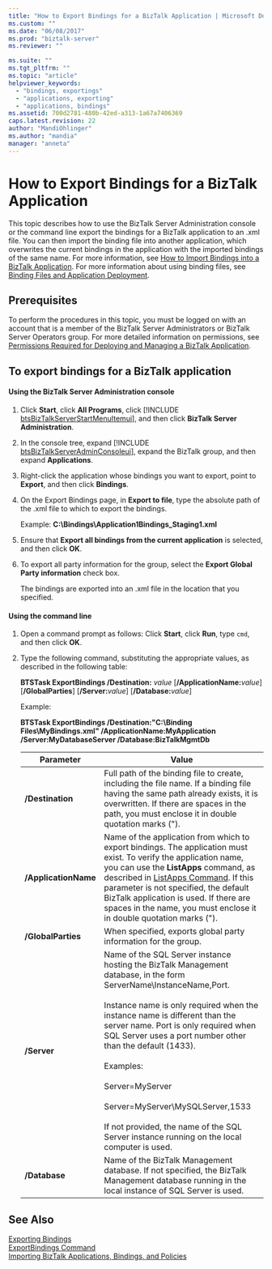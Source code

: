 ```yaml
---
title: "How to Export Bindings for a BizTalk Application | Microsoft Docs"
ms.custom: ""
ms.date: "06/08/2017"
ms.prod: "biztalk-server"
ms.reviewer: ""

ms.suite: ""
ms.tgt_pltfrm: ""
ms.topic: "article"
helpviewer_keywords: 
  - "bindings, exportings"
  - "applications, exporting"
  - "applications, bindings"
ms.assetid: 700d2781-480b-42ed-a313-1a67a7406369
caps.latest.revision: 22
author: "MandiOhlinger"
ms.author: "mandia"
manager: "anneta"
---
```

# How to Export Bindings for a BizTalk Application
This topic describes how to use the BizTalk Server Administration console or the command line export the bindings for a BizTalk application to an .xml file. You can then import the binding file into another application, which overwrites the current bindings in the application with the imported bindings of the same name. For more information, see [How to Import Bindings into a BizTalk Application](../core/how-to-import-bindings-into-a-biztalk-application.md). For more information about using binding files, see [Binding Files and Application Deployment](../core/binding-files-and-application-deployment.md).  
  
## Prerequisites  
 To perform the procedures in this topic, you must be logged on with an account that is a member of the BizTalk Server Administrators or BizTalk Server Operators group. For more detailed information on permissions, see [Permissions Required for Deploying and Managing a BizTalk Application](../core/permissions-required-for-deploying-and-managing-a-biztalk-application.md).  
  
## To export bindings for a BizTalk application  
  
#### Using the BizTalk Server Administration console  
  
1. Click <strong>Start</strong>, click <strong>All Programs</strong>, click [!INCLUDE [btsBizTalkServerStartMenuItemui](../includes/btsbiztalkserverstartmenuitemui-md.md)], and then click <strong>BizTalk Server Administration</strong>.  
  
2. In the console tree, expand [!INCLUDE [btsBizTalkServerAdminConsoleui](../includes/btsbiztalkserveradminconsoleui-md.md)], expand the BizTalk group, and then expand <strong>Applications</strong>.  
  
3. Right-click the application whose bindings you want to export, point to **Export**, and then click **Bindings**.  
  
4. On the Export Bindings page, in **Export to file**, type the absolute path of the .xml file to which to export the bindings.  
  
    Example: **C:\Bindings\Application1Bindings_Staging1.xml**  
  
5. Ensure that **Export all bindings from the current application** is selected, and then click **OK**.  
  
6. To export all party information for the group, select the **Export Global Party information** check box.  
  
    The bindings are exported into an .xml file in the location that you specified.  
  
#### Using the command line  
  
1. Open a command prompt as follows: Click **Start**, click **Run**, type `cmd`, and then click **OK**.  
  
2. Type the following command, substituting the appropriate values, as described in the following table:  
  
    <strong>BTSTask ExportBindings /Destination:</strong> <em>value</em> [<strong>/ApplicationName:</strong><em>value</em>] [<strong>/GlobalParties</strong>] [<strong>/Server:</strong><em>value</em>] [<strong>/Database:</strong><em>value</em>]  
  
    Example:  
  
    **BTSTask ExportBindings /Destination:"C:\Binding Files\MyBindings.xml" /ApplicationName:MyApplication /Server:MyDatabaseServer /Database:BizTalkMgmtDb**  
  
   |Parameter|Value|  
   |---------------|-----------|  
   |**/Destination**|Full path of the binding file to create, including the file name. If a binding file having the same path already exists, it is overwritten. If there are spaces in the path, you must enclose it in double quotation marks (").|  
   |**/ApplicationName**|Name of the application from which to export bindings. The application must exist. To verify the application name, you can use the **ListApps** command, as described in [ListApps Command](../core/listapps-command.md). If this parameter is not specified, the default BizTalk application is used. If there are spaces in the name, you must enclose it in double quotation marks (").|  
   |**/GlobalParties**|When specified, exports global party information for the group.|  
   |**/Server**|Name of the SQL Server instance hosting the BizTalk Management database, in the form ServerName\InstanceName,Port.<br /><br /> Instance name is only required when the instance name is different than the server name. Port is only required when SQL Server uses a port number other than the default (1433).<br /><br /> Examples:<br /><br /> Server=MyServer<br /><br /> Server=MyServer\MySQLServer,1533<br /><br /> If not provided, the name of the SQL Server instance running on the local computer is used.|  
   |**/Database**|Name of the BizTalk Management database. If not specified, the BizTalk Management database running in the local instance of SQL Server is used.|  
  
## See Also  
 [Exporting Bindings](../core/exporting-bindings6.md)   
 [ExportBindings Command](../core/exportbindings-command.md)   
 [Importing BizTalk Applications, Bindings, and Policies](../core/importing-biztalk-applications-bindings-and-policies.md)